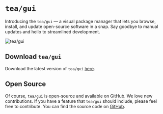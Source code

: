 # `tea/gui`

Introducing the `tea/gui` — a visual package manager that lets you browse, install, and update open-source software in a snap. Say goodbye to manual updates and hello to streamlined development.

![tea/gui](../../assets/gui-image.png)

## Download `tea/gui`

Download the latest version of `tea/gui` [here](https://tea.xyz/gui).

## Open Source

Of course, `tea/gui` is open-source and available on GitHub. We love new contributions. If you have a feature that `tea/gui` should include, please feel free to contribute. You can find the source code on [GitHub](https://github.com/teaxyz/gui).

